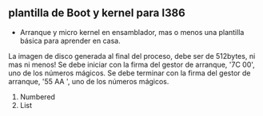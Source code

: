 ## plantilla de Boot y kernel para I386


- Arranque y micro kernel en ensamblador, mas o menos una plantilla básica para aprender en casa.

La imagen de disco generada al final del proceso, debe ser de 512bytes, ni mas ni menos! 
Se debe iniciar con la firma del gestor de arranque, '7C 00', uno de los números mágicos. 
Se debe terminar con la firma del gestor de arranque, '55 AA ', uno de los números mágicos.
1. Numbered
2. List
